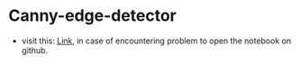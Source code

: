 # Canny-edge-detector
- visit this: <a href="https://colab.research.google.com/drive/1iVTMEu3g8NSpffXjW3UnY9CyGSH6swGb?usp=sharing">Link</a>, in case of encountering problem to open the notebook on github.

